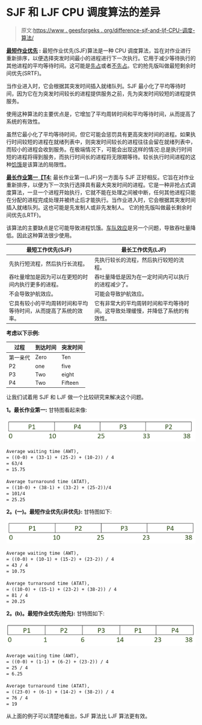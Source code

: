 # SJF 和 LJF CPU 调度算法的差异

> 原文:[https://www . geesforgeks . org/difference-sjf-and-ljf-CPU-调度-算法/](https://www.geeksforgeeks.org/difference-between-sjf-and-ljf-cpu-scheduling-algorithms/)

**<u>[最短作业优先](https://www.geeksforgeeks.org/program-for-shortest-job-first-or-sjf-cpu-scheduling-set-1-non-preemptive/)</u> :**
最短作业优先(SJF)算法是一种 CPU 调度算法，旨在对作业进行重新排序，以便选择突发时间最小的进程进行下一次执行。它用于减少等待执行的其他进程的平均等待时间。这可能是[先占](https://www.geeksforgeeks.org/program-shortest-job-first-scheduling-set-2srtf-make-changesdoneplease-review/?ref=rp)或者[不先占](https://www.geeksforgeeks.org/program-for-shortest-job-first-or-sjf-cpu-scheduling-set-1-non-preemptive/)。它的抢先版叫做最短剩余时间优先(SRTF)。

当作业进入时，它会根据其突发时间插入就绪队列。SJF 最小化了平均等待时间，因为它在为突发时间较长的进程提供服务之前，先为突发时间较短的进程提供服务。

使用这种算法的主要优点是，它增加了平均周转时间和平均等待时间，从而提高了系统的有效性。

虽然它最小化了平均等待时间，但它可能会惩罚具有更高突发时间的进程。如果执行时间较短的进程在就绪列表中，则突发时间较长的进程往往会留在就绪列表中，而较小的进程会收到服务。在极端情况下，可能会出现这样的情况:总是执行时间短的进程将得到服务，而执行时间长的进程将无限期等待。较长执行时间进程的这种[饥饿](https://www.geeksforgeeks.org/starvation-and-aging-in-operating-systems/)是该算法的局限性。

**<u>[最长作业第一](https://www.geeksforgeeks.org/longest-remaining-time-first-lrtf-cpu-scheduling-algorithm/)【T4:</u>**
最长作业第一(LJF)另一方面与 SJF 正好相反。它旨在对作业重新排序，以便为下一次执行选择具有最大突发时间的进程。它是一种非抢占式调度算法，一旦一个进程开始执行，它就不能在处理之间被中断，任何其他进程只能在分配的进程完成处理并被终止后才能执行。当作业进入时，它会根据其突发时间插入就绪队列。这也可能是先发制人或非先发制人。
它的抢先版叫做最长剩余时间优先(LRTF)。

该算法的主要缺点是它可能导致进程饥饿。[车队效应](https://www.geeksforgeeks.org/convoy-effect-operating-systems/)是另一个问题，导致吞吐量降低。因此这种算法很少使用。

| 最短工作优先(SJF) | 最长工作优先(LJF) |
| --- | --- |
| 先执行短流程，然后执行长流程。 | 先执行较长的流程，然后执行较短的流程。 |
| 吞吐量增加是因为可以在更短的时间内执行更多的进程。 | 吞吐量降低是因为在一定时间内可以执行的进程减少了。 |
| 不会导致护航效应。 | 可能会导致护航效应。 |
| 它具有较小的平均周转时间和平均等待时间，从而提高了系统的效率。 | 它有非常大的平均周转时间和平均等待时间。这导致处理缓慢，并降低了系统的有效性。 |

**考虑以下示例:**

| 过程 | 到达时间 | 突发时间 |
| --- | --- | --- |
| 第一亲代 | Zero | Ten |
| P2 | one | five |
| P3 | Two | eight |
| P4 | Two | Fifteen |

让我们试着用 SJF 和 LJF 做一个比较研究来解决这个问题。

**1。最长作业第一:**
甘特图看起来像:

![](img/499b97d001a6731715e9aefbcbfd1e60.png)

```
Average waiting time (AWT),
= ((0-0) + (33-1) + (25-2) + (10-2)) / 4 
= 63/4 
= 15.75

Average turnaround time (ATAT),
= ((10-0) + (38-1) + (33-2) + (25-2))/4 
= 101/4 
= 25.25 
```

**2。(一)。最短作业优先(非优先):**
甘特图如下:

![](img/893f8e80904d986711867bc40cb838d4.png)

```
Average waiting time (AWT),
= ((0-0) + (10-1) + (15-2) + (23-2)) / 4 
= 43 / 4 
= 10.75

Average turnaround time (ATAT),
= ((10-0) + (15-1) + (23-2) + (38-2)) / 4 
= 81 / 4 
= 20.25 
```

**2。(b)。最短作业优先(抢先):**
甘特图如下:

![](img/74cff30219f6b2ff28020f151ad3c6f0.png)

```
Average waiting time (AWT),
= ((0-0) + (1-1) + (6-2) + (23-2)) / 4 
= 25 / 4 
= 6.25

Average turnaround time (ATAT),
= ((23-0) + (6-1) + (14-2) + (38-2)) / 4 
= 76 / 4 
= 19 
```

从上面的例子可以清楚地看出，SJF 算法比 LJF 算法更有效。